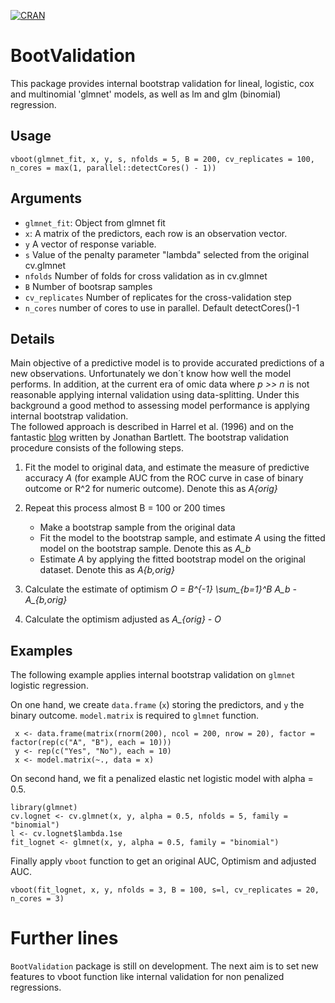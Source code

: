 [![CRAN](https://www.r-pkg.org/badges/version/BootValidation)](https://cran.r-project.org/web/packages/BootValidation/index.html)

# BootValidation
This package provides internal bootstrap validation for lineal, logistic, cox and multinomial 'glmnet' models, as well as lm and glm (binomial) regression.

## Usage
```
vboot(glmnet_fit, x, y, s, nfolds = 5, B = 200, cv_replicates = 100, n_cores = max(1, parallel::detectCores() - 1))
```
## Arguments
 * `glmnet_fit`: Object from glmnet fit 
 * `x`: A matrix of the predictors, each row is an observation vector.
 * `y`  A vector of response variable.
 * `s`  Value of the penalty parameter "lambda" selected from the original cv.glmnet
 * `nfolds` Number of folds for cross validation as in cv.glmnet
 * `B` Number of bootsrap samples
 * `cv_replicates` Number of replicates for the cross-validation step
 * `n_cores` number of cores to use in parallel. Default detectCores()-1

## Details

Main objective of a predictive model is to provide accurated predictions of a new observations. Unfortunately we don´t know how well the model performs. In addition, at the current era of omic data where *p >> n* is not reasonable applying internal validation using data-splitting. Under this background a good method to assessing model performance is applying internal bootstrap validation.                                                                                             
The followed approach is described in Harrel et al. (1996) and on the fantastic [blog](http://thestatsgeek.com/2014/10/04/adjusting-for-optimismoverfitting-in-measures-of-predictive-ability-using-bootstrapping/) written by Jonathan Bartlett. The bootstrap validation procedure consists of the following steps.

   1. Fit the model to original data, and estimate the measure of predictive accuracy *A* (for example AUC from the ROC curve in case of binary outcome or R^2 for numeric outcome). Denote this as *A{orig}*
   2. Repeat this process almost B = 100 or 200 times
      *   Make a bootstrap sample from the original data
      *   Fit the model to the bootstrap sample, and estimate *A* using the fitted model on the bootstrap sample. Denote this as *A_b*
      *   Estimate *A* by applying the fitted bootstrap model on the original dataset. Denote this as *A{b,orig}*
      
   3. Calculate the estimate of optimism *O = B^{-1} \sum_{b=1}^B A_b - A_{b,orig}*
   4. Calculate the optimism adjusted as *A_{orig} - O* 

## Examples

The following example applies internal bootstrap validation on `glmnet` logistic regression. 

 On one hand, we create `data.frame` (`x`) storing the predictors, and `y` the binary outcome. `model.matrix` is required to `glmnet` function. 
```{r}
 x <- data.frame(matrix(rnorm(200), ncol = 200, nrow = 20), factor = factor(rep(c("A", "B"), each = 10)))
 y <- rep(c("Yes", "No"), each = 10)
 x <- model.matrix(~., data = x)
 ```
 On second hand, we fit a penalized elastic net logistic model with alpha = 0.5. 
 
 ```{r}
 library(glmnet)
 cv.lognet <- cv.glmnet(x, y, alpha = 0.5, nfolds = 5, family = "binomial")
 l <- cv.lognet$lambda.1se
 fit_lognet <- glmnet(x, y, alpha = 0.5, family = "binomial")
 ```
 Finally apply `vboot` function to get an original AUC, Optimism and adjusted AUC. 
 
 ```{r}
 vboot(fit_lognet, x, y, nfolds = 3, B = 100, s=l, cv_replicates = 20, n_cores = 3)
```

# Further lines

`BootValidation` package is still on development. The next aim is to set new features to vboot function like internal validation for non penalized regressions.
